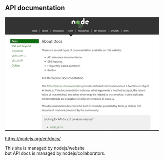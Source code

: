 ## API documentation

![](../../images/site-docs.png)

<a href="https://nodejs.org/en/docs/" class="ref-link" target="_blank">
  https://nodejs.org/en/docs/
</a>

This site is managed by nodejs/website  
but API docs is managed by nodejs/collaborators.
